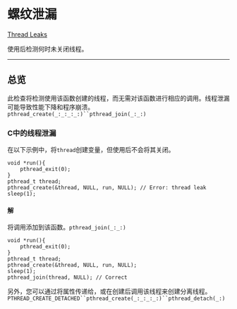 # 螺纹泄漏

[Thread Leaks](https://developer.apple.com/documentation/xcode/diagnosing_memory_thread_and_crash_issues_early/thread_leaks)

使用后检测何时未关闭线程。

---

## 总览

此检查将检测使用该函数创建的线程，而无需对该函数进行相应的调用。线程泄漏可能导致性能下降和程序崩溃。`pthread_create(_:_:_:_:)``pthread_join(_:_:)`

### C中的线程泄漏

在以下示例中，将`thread`创建变量，但使用后不会将其关闭。

```
void *run(){
    pthread_exit(0);
}
pthread_t thread;
pthread_create(&thread, NULL, run, NULL); // Error: thread leak
sleep(1);
```

#### 解

将调用添加到该函数。`pthread_join(_:_:)`

```
void *run(){
    pthread_exit(0);
}
pthread_t thread;
pthread_create(&thread, NULL, run, NULL);
sleep(1);
pthread_join(thread, NULL); // Correct
```

另外，您可以通过将属性传递给，或在创建后调用该线程来创建分离线程。`PTHREAD_CREATE_DETACHED``pthread_create(_:_:_:_:)``pthread_detach(_:)`